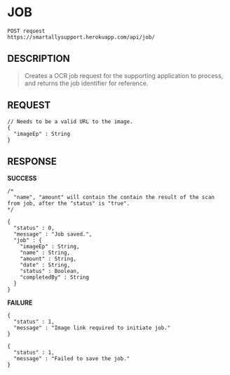 JOB
==

```
POST request
https://smartallysupport.herokuapp.com/api/job/
```

DESCRIPTION
--

>Creates a OCR job request for the supporting application to process, and returns the job identifier for reference.

REQUEST
--

```
// Needs to be a valid URL to the image.
{
  "imageEp" : String
}
```

RESPONSE
--

**SUCCESS**

```
/*
  "name", "amount" will contain the contain the result of the scan from job, after the "status" is "true".
*/

{
  "status" : 0,
  "message" : "Job saved.",
  "job" : {
    "imageEp" : String,
    "name" : String,
    "amount" : String,
    "date" : String,
    "status" : Boolean,
    "completedBy" : String
  }
}
```

**FAILURE**

```
{
  "status" : 1,
  "message" : "Image link required to initiate job."
}
```

```
{
  "status" : 1,
  "message" : "Failed to save the job."
}
```
